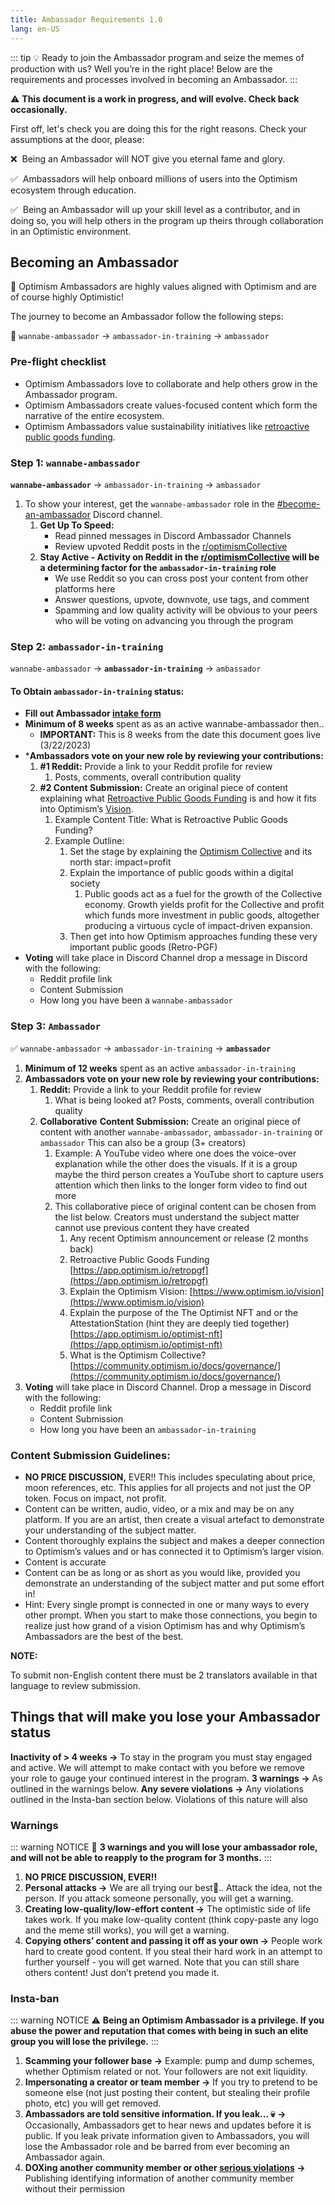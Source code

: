 ```yaml
---
title: Ambassador Requirements 1.0
lang: en-US
---
```


::: tip
💡 Ready to join the Ambassador program and seize the memes of production with us? Well you’re in the right place! Below are the requirements and processes involved in becoming an Ambassador.
:::

⚠️ **This document is a work in progress, and will evolve. Check back occasionally.**


First off, let's check you are doing this for the right reasons. Check your assumptions at the door, please:

❌  Being an Ambassador will NOT give you eternal fame and glory.

✅  Ambassadors will help onboard millions of users into the Optimism ecosystem through education.

✅  Being an Ambassador will up your skill level as a contributor, and in doing so, you will help others in the program up theirs through collaboration in an Optimistic environment. 

## Becoming an Ambassador 

🚀 Optimism Ambassadors are highly values aligned with Optimism and are of course highly Optimistic!

The journey to become an Ambassador follow the following steps:

🦾 `wannabe-ambassador` → `ambassador-in-training` → `ambassador`

### Pre-flight checklist

* Optimism Ambassadors love to collaborate and help others grow in the Ambassador program.
* Optimism Ambassadors create values-focused content which form the narrative of the entire ecosystem.
* Optimism Ambassadors value sustainability initiatives like [retroactive public goods funding](https://app.optimism.io/retropgf).

### Step 1: `wannabe-ambassador`

**`wannabe-ambassador`** → `ambassador-in-training` → `ambassador`

1. To show your interest, get the `wannabe-ambassador` role in the [#become-an-ambassador](https://discord.com/channels/667044843901681675/973588280715141192) Discord channel. 
    1. **Get Up To Speed:**
        - Read pinned messages in Discord Ambassador Channels
        - Review upvoted Reddit posts in the [r/optimismCollective](https://www.reddit.com/r/optimismCollective/)
    2. **Stay Active - Activity on Reddit in the [r/optimismCollective](https://www.reddit.com/r/optimismCollective/) will be a determining factor for the `ambassador-in-training` role** 
        - We use Reddit so you can cross post your content from other platforms here
        - Answer questions, upvote, downvote, use tags, and comment
        - Spamming and low quality activity will be obvious to your peers who will be voting on advancing you through the program
        
### Step 2: `ambassador-in-training`

`wannabe-ambassador` → **`ambassador-in-training`** → `ambassador`

#### **To Obtain `ambassador-in-training` status:**

- **Fill out Ambassador [intake form](https://app.deform.cc/form/3d8c6150-3c4a-4944-b1a7-8c5b888ae1ec)**
- **Minimum of 8 weeks** spent as as an active wannabe-ambassador then..
    - **IMPORTANT:** This is 8 weeks from the date this document goes live (3/22/2023)
- ***Ambassadors vote on your new role by reviewing your contributions:**
    1. **#1 Reddit:** Provide a link to your Reddit profile for review
        1. Posts, comments, overall contribution quality
    2. **#2 Content Submission:** Create an original piece of content explaining what [Retroactive Public Goods Funding](https://app.optimism.io/retropgf) is and how it fits into Optimism’s [Vision](https://www.optimism.io/vision). 
        1. Example Content Title: What is Retroactive Public Goods Funding?
        2. Example Outline:
            1. Set the stage by explaining the [Optimism Collective](https://app.optimism.io/announcement) and its north star: impact=profit
            2. Explain the importance of public goods within a digital society 
                1. Public goods act as a fuel for the growth of the Collective economy. Growth yields profit for the Collective and profit which funds more investment in public goods, altogether producing a virtuous cycle of impact-driven expansion.
            3. Then get into how Optimism approaches funding these very important public goods (Retro-PGF)
- **Voting** will take place in Discord Channel drop a message in Discord with the following:
    - Reddit profile link
    - Content Submission
    - How long you have been a `wannabe-ambassador`

### Step 3: `Ambassador`

✅ `wannabe-ambassador` → `ambassador-in-training` → **`ambassador`**

1. **Minimum of 12 weeks** spent as an active `ambassador-in-training`
1. **Ambassadors vote on your new role by reviewing your contributions:**
    1. **Reddit:** Provide a link to your Reddit profile for review
        1. What is being looked at? Posts, comments, overall contribution quality
    2. **Collaborative** **Content Submission:** Create an original piece of content with another `wannabe-ambassador`, `ambassador-in-training` or `ambassador` This can also be a group (3+ creators)
        1. Example: A YouTube video where one does the voice-over explanation while the other does the visuals. If it is a group maybe the third person creates a YouTube short to capture users attention which then links to the longer form video to find out more 
        2. This collaborative piece of original content can be chosen from the list below. Creators must understand the subject matter cannot use previous content they have created
            1. Any recent Optimism announcement or release (2 months back)
            2. Retroactive Public Goods Funding [https://app.optimism.io/retropgf](https://app.optimism.io/retropgf) 
            3. Explain the Optimism Vision: [https://www.optimism.io/vision](https://www.optimism.io/vision)    
            4. Explain the purpose of the The Optimist NFT and or the AttestationStation (hint they are deeply tied together) [https://app.optimism.io/optimist-nft](https://app.optimism.io/optimist-nft) 
            5. What is the Optimism Collective? [https://community.optimism.io/docs/governance/](https://community.optimism.io/docs/governance/)
1. **Voting** will take place in Discord Channel. Drop a message in Discord with the following:
    - Reddit profile link
    - Content Submission
    - How long you have been an `ambassador-in-training`

### Content Submission Guidelines:

- **NO PRICE DISCUSSION,** EVER!! This includes speculating about price, moon references, etc. This applies for all projects and not just the OP token. Focus on impact, not profit. 
- Content can be written, audio, video, or a mix and may be on any platform. If you are an artist, then create a visual artefact to demonstrate your understanding of the subject matter.
- Content thoroughly explains the subject and makes a deeper connection to Optimism’s values and or has connected it to Optimism’s larger vision.
- Content is accurate
- Content can be as long or as short as you would like, provided you demonstrate an understanding of the subject matter and put some effort in!
- Hint: Every single prompt is connected in one or many ways to every other prompt. When you start to make those connections, you begin to realize just how grand of a vision Optimism has and why Optimism’s Ambassadors are the best of the best.

**NOTE:**

To submit non-English content there must be 2 translators available in that language to review submission.

## Things that will make you lose your Ambassador status

**Inactivity of > 4 weeks →** To stay in the program you must stay engaged and active. We will attempt to make contact with you before we remove your role to gauge your continued interest in the program. 
**3 warnings →** As outlined in the warnings below. 
**Any severe violations →** Any violations outlined in the Insta-ban section below. Violations of this nature will also 

### Warnings

::: warning NOTICE
🚧 **3 warnings and you will lose your ambassador role, and will not be able to reapply to the program for 3 months.**
::: 

1. **NO PRICE DISCUSSION, EVER!!**
2. **Personal attacks →** We are all trying our best🙂.. Attack the idea, not the person. If you attack someone personally, you will get a warning. 
3. **Creating low-quality/low-effort content →** The optimistic side of life takes work. If you make low-quality content (think copy-paste any logo and the meme still works), you will get a warning. 
4. **Copying others’ content and passing it off as your own →** People work hard to create good content. If you steal their hard work in an attempt to further yourself - you will get warned. Note that you can still share others content! Just don’t pretend you made it.

### Insta-ban

::: warning NOTICE
⚠️ **Being an Optimism Ambassador is a privilege. If you abuse the power and reputation that comes with being in such an elite group you will lose the privilege.**
::: 

1. **Scamming your follower base →** Example: pump and dump schemes, whether Optimism related or not. Your followers are not exit liquidity. 
2. **Impersonating a creator or team member →** If you try to pretend to be someone else (not just posting their content, but stealing their profile photo, etc) you will get removed. 
3. **Ambassadors are told sensitive information. If you leak... 💀** **→** Occasionally, Ambassadors get to hear news and updates before it is public. If you leak private information given to Ambassadors, you will lose the Ambassador role and be barred from ever becoming an Ambassador again. 
4. **DOXing another community member or other [serious violations](https://gov.optimism.io/t/guidance-on-severe-violations/5729) →** Publishing identifying information of another community member without their permission